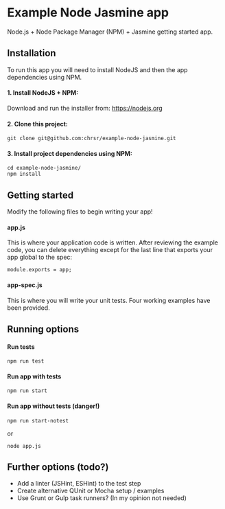 # Example Node Jasmine app
Node.js + Node Package Manager (NPM) + Jasmine getting started app.

## Installation
To run this app you will need to install NodeJS and then the app dependencies using NPM.

#### 1. Install NodeJS + NPM:

Download and run the installer from: https://nodejs.org

#### 2. Clone this project:

    git clone git@github.com:chrsr/example-node-jasmine.git

#### 3. Install project dependencies using NPM:

    cd example-node-jasmine/
    npm install

## Getting started
Modify the following files to begin writing your app!

#### app.js
This is where your application code is written. After reviewing the example code,
you can delete everything except for the last line that exports your app global to the spec:

    module.exports = app;

#### app-spec.js
This is where you will write your unit tests. Four working examples have been provided.

## Running options

#### Run tests

    npm run test

#### Run app with tests

    npm run start

#### Run app without tests (danger!)

    npm run start-notest

or

    node app.js

## Further options (todo?)
- Add a linter (JSHint, ESHint) to the test step
- Create alternative QUnit or Mocha setup / examples
- Use Grunt or Gulp task runners? (In my opinion not needed)